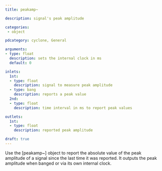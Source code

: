 ```yaml
---
title: peakamp~

description: signal's peak amplitude

categories:
 - object

pdcategory: cyclone, General

arguments:
- type: float
  description: sets the internal clock in ms
  default: 0

inlets:
  1st:
  - type: float
    description: signal to measure peak amplitude
  - type: bang
    description: reports a peak value
  2nd:
  - type: float
    description: time interval in ms to report peak values

outlets:
  1st:
  - type: float
    description: reported peak amplitude

draft: true
---
```


Use the [peakamp~] object to report the absolute value of the peak amplitude of a signal since the last time it was reported. It outputs the peak amplitude when banged or via its own internal clock.
